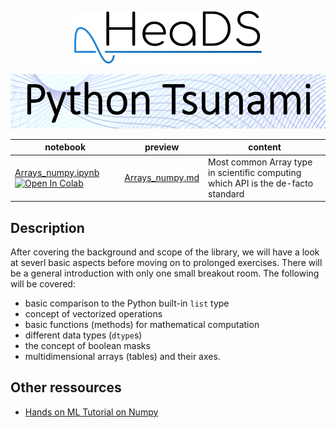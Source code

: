<p align="center">
  <img src="../figures/HeaDS_logo_large_withTitle.png" width="300">
</p>
<p align="center">
  <img src="../figures/tsunami_logo.PNG" width="600">

notebook | preview  | content
-------- | -------  | ------
[Arrays_numpy.ipynb](Arrays_numpy.ipynb) [![Open In Colab](https://colab.research.google.com/assets/colab-badge.svg)](https://colab.research.google.com/github/Center-for-Health-Data-Science/PythonTsunami/blob/intro/Numpy/Arrays_numpy.ipynb) | [Arrays_numpy.md](Arrays_numpy.md) |  Most common Array type in scientific computing which API is the de-facto standard


## Description
After covering the background and scope of the library, we will have a look at severl 
basic aspects before moving on to prolonged exercises. There will be a general introduction
with only one small breakout room. The following will be covered:

- basic comparison to the Python built-in `list` type
- concept of vectorized operations
- basic functions (methods) for mathematical computation
- different data types (`dtype`s)
- the concept of boolean masks
- multidimensional arrays (tables) and their axes.


## Other ressources

- [Hands on ML Tutorial on Numpy](https://nbviewer.jupyter.org/github/ageron/handson-ml2/blob/master/tools_numpy.ipynb)


